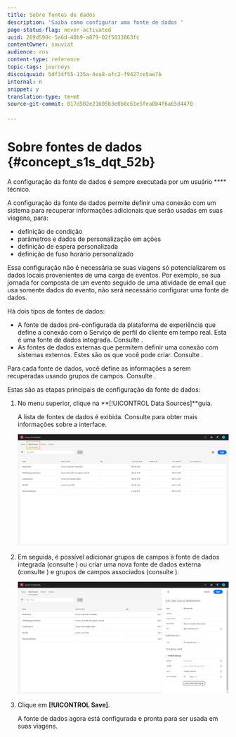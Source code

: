 ```yaml
---
title: Sobre fontes de dados
description: 'Saiba como configurar uma fonte de dados '
page-status-flag: never-activated
uuid: 269d590c-5a6d-40b9-a879-02f5033863fc
contentOwner: sauviat
audience: rns
content-type: reference
topic-tags: journeys
discoiquuid: 5df34f55-135a-4ea8-afc2-f9427ce5ae7b
internal: n
snippet: y
translation-type: tm+mt
source-git-commit: 017d502e21605b3e0b8c61e5fea0b4f6a65d4470

---
```



# Sobre fontes de dados {#concept_s1s_dqt_52b}

A configuração da fonte de dados é sempre executada por um usuário **** técnico.

A configuração da fonte de dados permite definir uma conexão com um sistema para recuperar informações adicionais que serão usadas em suas viagens, para:

* definição de condição
* parâmetros e dados de personalização em ações
* definição de espera personalizada
* definição de fuso horário personalizado

Essa configuração não é necessária se suas viagens só potencializarem os dados locais provenientes de uma carga de eventos. Por exemplo, se sua jornada for composta de um evento seguido de uma atividade de email que usa somente dados do evento, não será necessário configurar uma fonte de dados.

Há dois tipos de fontes de dados:

* A fonte de dados pré-configurada da plataforma de experiência que define a conexão com o Serviço de perfil do cliente em tempo real. Esta é uma fonte de dados integrada. Consulte [](../datasource/adobe-experience-platform-data-source.md).
* As fontes de dados externas que permitem definir uma conexão com sistemas externos. Estes são os que você pode criar. Consulte [](../datasource/external-data-sources.md).

Para cada fonte de dados, você define as informações a serem recuperadas usando grupos de campos. Consulte [](../datasource/field-groups.md).

Estas são as etapas principais de configuração da fonte de dados:

1. No menu superior, clique na **[!UICONTROL Data Sources]**guia.

   A lista de fontes de dados é exibida. Consulte [](../about/user-interface.md) para obter mais informações sobre a interface.

   ![](../assets/journey18.png)

1. Em seguida, é possível adicionar grupos de campos à fonte de dados integrada (consulte [](../datasource/adobe-experience-platform-data-source.md)) ou criar uma nova fonte de dados externa (consulte [](../datasource/external-data-sources.md)) e grupos de campos associados (consulte [](../datasource/field-groups.md)).

   ![](../assets/journey23.png)

1. Clique em **[!UICONTROL Save]**.

   A fonte de dados agora está configurada e pronta para ser usada em suas viagens.
